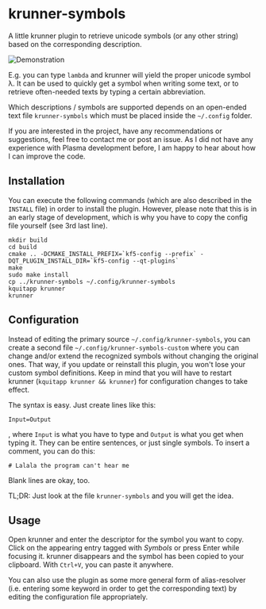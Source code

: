 # krunner-symbols

A little krunner plugin to retrieve unicode symbols (or any other string) based on the corresponding description.

![Demonstration](https://raw.githubusercontent.com/domschrei/krunner-symbols/master/demonstration.png)

E.g. you can type `lambda` and krunner will yield the proper unicode symbol λ. It can be used to quickly get a symbol when writing some text, or to retrieve often-needed texts by typing a certain abbreviation.

Which descriptions / symbols are supported depends on an open-ended text file `krunner-symbols` which must be placed inside the `~/.config` folder.

If you are interested in the project, have any recommendations or suggestions, feel free to contact me or post an issue. As I did not have any experience with Plasma development before, I am happy to hear about how I can improve the code.

## Installation

You can execute the following commands (which are also described in the `INSTALL` file) in order to install the plugin. However, please note that this is in an early stage of development, which is why you have to copy the config file yourself (see 3rd last line).
```
mkdir build
cd build
cmake .. -DCMAKE_INSTALL_PREFIX=`kf5-config --prefix` -DQT_PLUGIN_INSTALL_DIR=`kf5-config --qt-plugins`
make 
sudo make install
cp ../krunner-symbols ~/.config/krunner-symbols
kquitapp krunner
krunner
```

## Configuration

Instead of editing the primary source `~/.config/krunner-symbols`, you can create a second file `~/.config/krunner-symbols-custom` where you can change and/or extend the recognized symbols without changing the original ones. That way, if you update or reinstall this plugin, you won't lose your custom symbol definitions. Keep in mind that you will have to restart krunner (`kquitapp krunner && krunner`) for configuration changes to take effect.

The syntax is easy. Just create lines like this:
```
Input=Output
```
, where `Input` is what you have to type and `Output` is what you get when typing it. They can be entire sentences, or just single symbols. To insert a comment, you can do this: 

```
# Lalala the program can't hear me
```

Blank lines are okay, too.

TL;DR: Just look at the file `krunner-symbols` and you will get the idea.

## Usage

Open krunner and enter the descriptor for the symbol you want to copy. Click on the appearing entry tagged with *Symbols* or press Enter while focusing it. krunner disappears and the symbol has been copied to your clipboard. With `Ctrl+V`, you can paste it anywhere.

You can also use the plugin as some more general form of alias-resolver (i.e. entering some keyword in order to get the corresponding text) by editing the configuration file appropriately.
